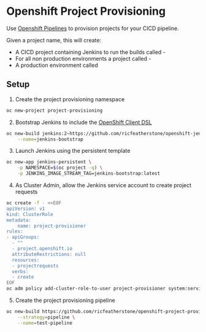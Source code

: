 # Openshift Project Provisioning

Use [Openshift Pipelines](https://docs.openshift.com/container-platform/3.7/dev_guide/openshift_pipeline.html) to 
provision projects for your CICD pipeline.

Given a project name, this will create:

* A CICD project containing Jenkins to run the builds called <name>-<buildSuffix>
* For all non production environments a project called <name>-<environment>
* A production environment called <name>

## Setup 

1. Create the project provisioning namespace

```bash
oc new-project project-provisioning
```

2. Bootstrap Jenkins to include the [OpenShift Client DSL](https://github.com/openshift/jenkins-client-plugin)

```bash
oc new-build jenkins:2~https://github.com/ricfeatherstone/openshift-jenkins-bootstrap.git \
    --name=jenkins-bootstrap
```

3. Launch Jenkins using the persistent template

```bash
oc new-app jenkins-persistent \
    -p NAMESPACE=$(oc project -q) \
    -p JENKINS_IMAGE_STREAM_TAG=jenkins-bootstrap:latest
```

4. As Cluster Admin, allow the Jenkins service account to create project requests

```bash
oc create -f - <<EOF
apiVersion: v1
kind: ClusterRole
metadata:
    name: project-provisioner
rules:
- apiGroups:
  - ""
  - project.openshift.io
  attributeRestrictions: null
  resources:
  - projectrequests
  verbs:
  - create
EOF
oc adm policy add-cluster-role-to-user project-provisioner system:serviceaccount:project-provisioning:jenkins
```

5. Create the project provisioning pipeline

```bash
oc new-build https://github.com/ricfeatherstone/openshift-project-provisioning.git#feature/create-projects \
    --strategy=pipeline \
    --name=test-pipeline
```
